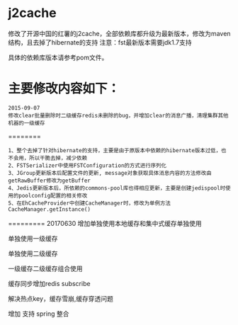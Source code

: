 j2cache
=======

修改了开源中国的红薯的j2cache，全部依赖库都升级为最新版本，修改为maven结构，且去掉了hibernate的支持
注意：fst最新版本需要jdk1.7支持

具体的依赖库版本请参考pom文件。

主要修改内容如下：
========
    2015-09-07
    修改clear批量删除时二级缓存redis未删除的bug，并增加clear的消息广播，清理集群其他机器的一级缓存

========

    1、整个去掉了针对hibernate的支持，主要是由于原版本中依赖的hibernate版本过低，也不会用，所以干脆去掉，减少依赖
    2、FSTSerializer中使用FSTConfiguration的方式进行序列化
    3、JGroup更新版本后配置文件的更新, message对象获取具体消息内容的方法修改由getRawBuffer修改为getBuffer
    4、Jedis更新版本后，所依赖的commons-pool库也得相应更新，主要是创建jedispool时使用的poolconfig配置的相关修改
    5、在EhCacheProvider中创建CacheManager时，修改为单例方法CacheManager.getInstance()

=========
 20170630
 增加单独使用本地缓存和集中式缓存单独使用
 
 单独使用一级缓存
 
 单独使用二级缓存
 
 一级缓存二级缓存组合使用
 
 缓存同步增加redis subscribe
 
 解决热点key，缓存雪崩,缓存穿透问题

 增加 支持 spring 整合
 
